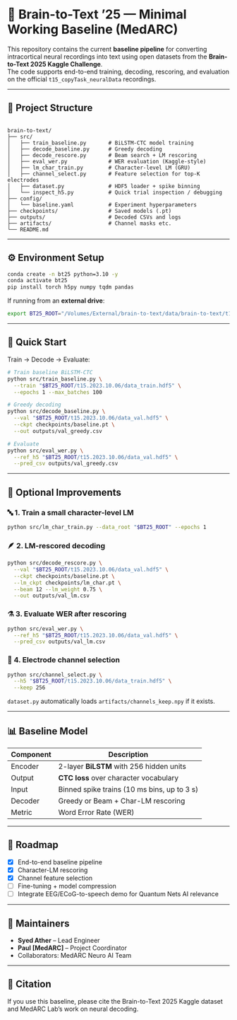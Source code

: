 # 🧠 Brain-to-Text ’25 — Minimal Working Baseline (MedARC)

This repository contains the current **baseline pipeline** for converting intracortical neural recordings into text using open datasets from the **Brain-to-Text 2025 Kaggle Challenge**.  
The code supports end-to-end training, decoding, rescoring, and evaluation on the official `t15_copyTask_neuralData` recordings.

---

## 📁 Project Structure
```

brain-to-text/
├── src/
│   ├── train_baseline.py       # BiLSTM-CTC model training
│   ├── decode_baseline.py      # Greedy decoding
│   ├── decode_rescore.py       # Beam search + LM rescoring
│   ├── eval_wer.py             # WER evaluation (Kaggle-style)
│   ├── lm_char_train.py        # Character-level LM (GRU)
│   ├── channel_select.py       # Feature selection for top-K electrodes
│   ├── dataset.py              # HDF5 loader + spike binning
│   └── inspect_h5.py           # Quick trial inspection / debugging
├── config/
│   └── baseline.yaml           # Experiment hyperparameters
├── checkpoints/                # Saved models (.pt)
├── outputs/                    # Decoded CSVs and logs
├── artifacts/                  # Channel masks etc.
└── README.md

````

---

## ⚙️ Environment Setup
```bash
conda create -n bt25 python=3.10 -y
conda activate bt25
pip install torch h5py numpy tqdm pandas
````

If running from an **external drive**:

```bash
export BT25_ROOT="/Volumes/External/brain-to-text/data/brain-to-text/t15_copyTask_neuralData/hdf5_data_final"
```

---

## 🚀 Quick Start

Train → Decode → Evaluate:

```bash
# Train baseline BiLSTM-CTC
python src/train_baseline.py \
  --train "$BT25_ROOT/t15.2023.10.06/data_train.hdf5" \
  --epochs 1 --max_batches 100

# Greedy decoding
python src/decode_baseline.py \
  --val "$BT25_ROOT/t15.2023.10.06/data_val.hdf5" \
  --ckpt checkpoints/baseline.pt \
  --out outputs/val_greedy.csv

# Evaluate
python src/eval_wer.py \
  --ref_h5 "$BT25_ROOT/t15.2023.10.06/data_val.hdf5" \
  --pred_csv outputs/val_greedy.csv
```

---

## 🧩 Optional Improvements

### 🔤 1. Train a small character-level LM

```bash
python src/lm_char_train.py --data_root "$BT25_ROOT" --epochs 1
```

### 🪶 2. LM-rescored decoding

```bash
python src/decode_rescore.py \
  --val "$BT25_ROOT/t15.2023.10.06/data_val.hdf5" \
  --ckpt checkpoints/baseline.pt \
  --lm_ckpt checkpoints/lm_char.pt \
  --beam 12 --lm_weight 0.75 \
  --out outputs/val_lm.csv
```

### ⚗️ 3. Evaluate WER after rescoring

```bash
python src/eval_wer.py \
  --ref_h5 "$BT25_ROOT/t15.2023.10.06/data_val.hdf5" \
  --pred_csv outputs/val_lm.csv
```

### 🧮 4. Electrode channel selection

```bash
python src/channel_select.py \
  --h5 "$BT25_ROOT/t15.2023.10.06/data_train.hdf5" \
  --keep 256
```

`dataset.py` automatically loads `artifacts/channels_keep.npy` if it exists.

---

## 📊 Baseline Model

| Component | Description                                 |
| --------- | ------------------------------------------- |
| Encoder   | 2-layer **BiLSTM** with 256 hidden units    |
| Output    | **CTC loss** over character vocabulary      |
| Input     | Binned spike trains (10 ms bins, up to 3 s) |
| Decoder   | Greedy or Beam + Char-LM rescoring          |
| Metric    | Word Error Rate (WER)                       |

---

## 🧠 Roadmap

* [x] End-to-end baseline pipeline
* [x] Character-LM rescoring
* [x] Channel feature selection
* [ ] Fine-tuning + model compression
* [ ] Integrate EEG/ECoG-to-speech demo for Quantum Nets AI relevance

---

## 🧩 Maintainers

* **Syed Ather** – Lead Engineer
* **Paul [MedARC]** – Project Coordinator
* Collaborators: MedARC Neuro AI Team

---

## 📜 Citation

If you use this baseline, please cite the Brain-to-Text 2025 Kaggle dataset and MedARC Lab’s work on neural decoding.

